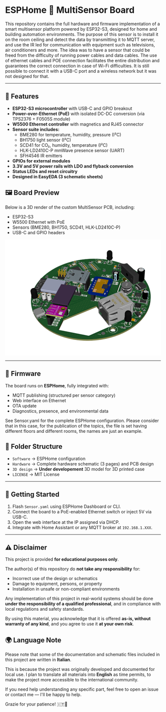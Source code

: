 # ESPHome 🧠 MultiSensor Board

This repository contains the full hardware and firmware implementation of a smart multisensor platform powered by ESP32-S3, designed for home and building automation environments.
The purpose of this sensor is to install it on the room ceiling and detect the data by transmitting it to MQTT server, and use the IR led for communication with equipment such as televisions, air conditioners and more.
The idea was to have a sensor that could be freed from the difficulty of running power cables and data cables. The use of ethernet cables and POE connection facilitates the entire distribution and guarantees the correct connection in case of Wi-Fi difficulties.
It is still possible to connect it with a USB-C port and a wireless network but it was not designed for that.

---
## 🔧 Features

- **ESP32-S3 microcontroller** with USB-C and GPIO breakout
- **Power-over-Ethernet (PoE)** with isolated DC-DC conversion (via TPS2376 + F0505S module)
- **W5500 Ethernet controller** with magnetics and RJ45 connector
- **Sensor suite includes:**
  - BME280 for temperature, humidity, pressure (I²C)
  - BH1750 light sensor (I²C)
  - SCD41 for CO₂, humidity, temperature (I²C)
  - HLK-LD2410C-P mmWave presence sensor (UART)
  - SFH4546 IR emitters
- **GPIOs for external modules**
- **3.3V and 5V power rails with LDO and flyback conversion**
- **Status LEDs and reset circuitry**
- **Designed in EasyEDA (3 schematic sheets)**

## 🖼️ Board Preview

Below is a 3D render of the custom MultiSensor PCB, including:
- ESP32-S3
- W5500 Ethernet with PoE
- Sensors (BME280, BH1750, SCD41, HLK-LD2410C-P)
- USB-C and GPIO headers

![3D Render of the MultiSensor Board](Hardware/3D_MultiSensor_2025-05-07.png)

---
## 📡 Firmware

The board runs on **ESPHome**, fully integrated with:
- MQTT publishing (structured per sensor category)
- Web interface on Ethernet
- OTA update
- Diagnostics, presence, and environmental data

See Sensor.yaml for the complete ESPHome configuration.
Please consider that in this case, for the publication of the topics, the file is set having different floors and different rooms, the names are just an example.

## 📂 Folder Structure

- `Software` → ESPHome configuration
- `Hardware` → Complete hardware schematic (3 pages) and PCB design
- `3D design` → **Under developement** 3D model for 3D printed case
- `LICENSE` → MIT License

---
## 🧰 Getting Started

1. Flash `Sensor.yaml` using ESPHome Dashboard or CLI.
2. Connect the board to a PoE-enabled Ethernet switch or inject 5V via USB-C.
3. Open the web interface at the IP assigned via DHCP.
4. Integrate with Home Assistant or any MQTT broker at `192.168.1.XXX`.

---
## ⚠️ Disclaimer

This project is provided **for educational purposes only**.

The author(s) of this repository do **not take any responsibility** for:
- Incorrect use of the design or schematics
- Damage to equipment, persons, or property
- Installation in unsafe or non-compliant environments

Any implementation of this project in real-world systems should be done **under the responsibility of a qualified professional**, and in compliance with local regulations and safety standards.

By using this material, you acknowledge that it is offered **as-is, without warranty of any kind**, and you agree to use it **at your own risk**.

## 🌍 Language Note

Please note that some of the documentation and schematic files included in this project are written in **Italian**.

This is because the project was originally developed and documented for local use. I plan to translate all materials into **English** as time permits, to make the project more accessible to the international community.

If you need help understanding any specific part, feel free to open an issue or contact me — I'll be happy to help.

Grazie for your patience! 🇮🇹🙂
